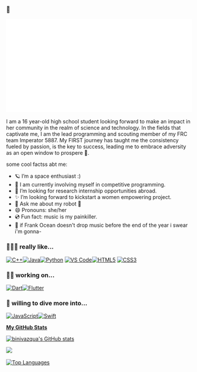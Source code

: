 ###  🦕

<!--
<img src=https://i.pinimg.com/564x/4e/d3/ac/4ed3ac6f2436c7c77c10e53f6542aae4.jpg width=100% height=250px>
<div align="center">
  <h1>hey, it's me, bini :)</h1>
</div>
-->
<div style="width: 100% height: 60%;">
  <img src="hi.svg" style="width: 100% height= 100%;" alt="Click to see the source">
</div>

I am a 16 year-old high school student looking forward to make an impact in her community in the realm of science and technology. In the fields that captivate me, I am the lead programming and scouting member of my FRC team Imperator 5887. My FIRST journey has taught me the consistency fueled by passion, is the key to success, leading me to embrace adversity as an open window to prospere 🌱.

some cool factss abt me: 

- 🪐 I’m a space enthusiast :)
- 🌱 I am currently involving myself in competitive programming.
- 🚀 I’m looking for research internship opportunities abroad.
- ✨ I’m  looking forward to kickstart a women empowering project.
- 💬 Ask me about my robot 🤖
- 😄 Pronouns: she/her
- 💿 Fun fact: music is my painkiller.
- 🌊 if Frank Ocean doesn't drop music before the end of the year i swear i'm gonna-
  
<box-icon type='logo' name='instagram-alt'></box-icon>

### 👩🏽‍💻 really like...
<p align="left">
<a href="https://docs.microsoft.com/en-us/cpp/?view=msvc-170" target="_blank" rel="noreferrer"><img src="https://raw.githubusercontent.com/danielcranney/readme-generator/main/public/icons/skills/cplusplus-colored.svg" width="36" height="36" alt="C++" /></a><a href="https://www.oracle.com/java/" target="_blank" rel="noreferrer"><img src="https://raw.githubusercontent.com/danielcranney/readme-generator/main/public/icons/skills/java-colored.svg" width="36" height="36" alt="Java" /></a><a href="https://www.python.org/" target="_blank" rel="noreferrer"><img src="https://raw.githubusercontent.com/danielcranney/readme-generator/main/public/icons/skills/python-colored.svg" width="36" height="36" alt="Python" /></a> <a href="https://code.visualstudio.com/" target="_blank" rel="noreferrer"><img src="https://raw.githubusercontent.com/danielcranney/readme-generator/main/public/icons/skills/visualstudiocode.svg" width="36" height="36" alt="VS Code"/></a><a href="https://developer.mozilla.org/en-US/docs/Glossary/HTML5" target="_blank" rel="noreferrer"><img src="https://raw.githubusercontent.com/danielcranney/readme-generator/main/public/icons/skills/html5-colored.svg" width="36" height="36" alt="HTML5"/></a>
<a href="https://www.w3.org/TR/CSS/#css" target="_blank" rel="noreferrer"><img src="https://raw.githubusercontent.com/danielcranney/readme-generator/main/public/icons/skills/css3-colored.svg" width="36" height="36" alt="CSS3" /></a>
</p>

### 💪🏼 working on...

<p>
<a href="https://dart.dev/" target="_blank" rel="noreferrer"><img src="https://raw.githubusercontent.com/danielcranney/readme-generator/main/public/icons/skills/dart-colored.svg" width="36" height="36" alt="Dart" /><a href="https://flutter.dev/" target="_blank" rel="noreferrer"><img src="https://raw.githubusercontent.com/danielcranney/readme-generator/main/public/icons/skills/flutter-colored.svg" width="36" height="36" alt="Flutter" /></a>
</p>

### 🙌 willing to dive more into...

<p>
<a href="https://developer.mozilla.org/en-US/docs/Web/JavaScript" target="_blank" rel="noreferrer"><img src="https://raw.githubusercontent.com/danielcranney/readme-generator/main/public/icons/skills/javascript-colored.svg" width="36" height="36" alt="JavaScript" /></a><a href="https://developer.apple.com/swift/" target="_blank" rel="noreferrer"><img src="https://raw.githubusercontent.com/danielcranney/readme-generator/main/public/icons/skills/swift-colored.svg" width="36" height="36" alt="Swift" />

</p>

<b>My GitHub Stats</b>

<div class="stats">
<p>
<a href="http://www.github.com/binivazqua"><img src="https://github-readme-stats.vercel.app/api?username=binivazqua&show_icons=true&hide=&count_private=true&title_color=a855f7&text_color=000000&icon_color=14b8a6&bg_color=ffffff&hide_border=true&show_icons=true" alt="binivazqua's GitHub stats" /></a>
</p>

<p>
<a href="http://www.github.com/binivazqua"><img src="https://github-readme-streak-stats.herokuapp.com/?user=binivazqua&stroke=000000&background=ffffff&ring=a855f7&fire=a855f7&currStreakNum=000000&currStreakLabel=a855f7&sideNums=000000&sideLabels=000000&dates=000000&hide_border=true" /></a>
</p>

<p>
<a href="https://github.com/binivazqua" align="left"><img src="https://github-readme-stats.vercel.app/api/top-langs/?username=binivazqua&langs_count=10&title_color=a855f7&text_color=000000&icon_color=14b8a6&bg_color=ffffff&hide_border=true&locale=en&custom_title=Top%20%Languages" alt="Top Languages" /></a>
</p>
</div>



<!--
**binivazqua/binivazqua** is a ✨ _special_ ✨ repository because its `README.md` (this file) appears on your GitHub profile.
--!>
<br>




